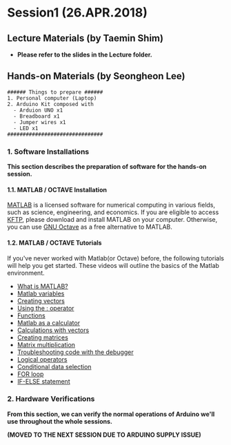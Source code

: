 # Session1 (26.APR.2018)

## Lecture Materials (by Taemin Shim)
- **Please refer to the slides in the Lecture folder.**

## Hands-on Materials (by Seongheon Lee)

```
###### Things to prepare ######
1. Personal computer (Laptop)
2. Arduino Kit composed with
  - Arduion UNO x1
  - Breadboard x1
  - Jumper wires x1
  - LED x1
###############################
```

### 1. Software Installations
**This section describes the preparation of software for the hands-on session.**

#### 1.1. MATLAB / OCTAVE Installation
[MATLAB](https://kr.mathworks.com/products/matlab.html) is a licensed software for numerical computing in various fields, such as science, engineering, and economics. 
If you are eligible to access [KFTP](https://kftp.kaist.ac.kr/index.php), please download and install MATLAB on your computer.
Otherwise, you can use [GNU Octave](https://www.gnu.org/software/octave/) as a free alternative to MATLAB.

#### 1.2. MATLAB / OCTAVE Tutorials
If you've never worked with Matlab(or Octave) before, the following tutorials will help you get started. 
These videos will outline the basics of the Matlab environment.

- [What is MATLAB?](https://www.youtube.com/watch?v=ZJW4yms26x8&feature=youtu.be)
- [Matlab variables](https://www.youtube.com/watch?v=L-Y8Q--I2YM&feature=youtu.be)
- [Creating vectors](https://www.youtube.com/watch?v=8OQyjKBo0kM&feature=youtu.be)
- [Using the : operator](https://www.youtube.com/watch?v=-nnyr8jdoFg&feature=youtu.be)
- [Functions](https://www.youtube.com/watch?v=2DZSBODL5oQ&feature=youtu.be)
- [Matlab as a calculator](https://www.youtube.com/watch?v=pdPnbSeUQAY)
- [Calculations with vectors](https://www.youtube.com/watch?v=rWoYfSLF3rY&feature=youtu.be)
- [Creating matrices](https://www.youtube.com/watch?v=uEaSPQz5-p0&feature=youtu.be)
- [Matrix multiplication](https://www.youtube.com/watch?v=ooGBmqU6TVg&feature=youtu.be)
- [Troubleshooting code with the debugger](https://www.youtube.com/watch?v=eQteG8hNJYE&feature=youtu.be)
- [Logical operators](https://www.youtube.com/watch?v=bnMQZJbOBn8&feature=youtu.be)
- [Conditional data selection](https://www.youtube.com/watch?v=xMfW-RVy4j4&feature=youtu.be)
- [FOR loop](https://www.youtube.com/watch?v=3cFv7vnb6KE&feature=youtu.be)
- [IF-ELSE statement](https://www.youtube.com/watch?v=Iauqjo7qAOc&feature=youtu.be)

### 2. Hardware Verifications
**From this section, we can verify the normal operations of Arduino we'll use throughout the whole sessions.**

**(MOVED TO THE NEXT SESSION DUE TO ARDUINO SUPPLY ISSUE)**
